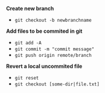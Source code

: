 **Create new branch**
- `git checkout -b newbranchname`

**Add files to be commited in git**
- `git add -A`
- `git commit -m "commit message"`
- `git push origin remote/branch`

**Revert a local uncommited file**
- `git reset`
- `git checkout [some-dir|file.txt]`